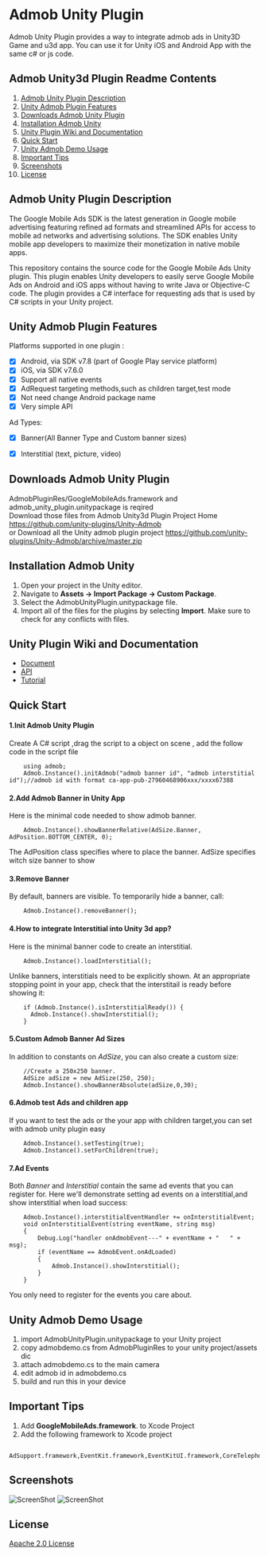Admob Unity Plugin
==============================

Admob Unity Plugin provides a way to integrate admob ads in Unity3D Game and u3d app.
You can use it for Unity iOS and Android App with the same c# or js code.

## Admob Unity3d Plugin Readme Contents

1. [Admob Unity Plugin Description](#admob-unity-plugin-description)
2. [Unity Admob Plugin Features](#unity-admob-plugin-features)
3. [Downloads Admob Unity Plugin](#downloads-admob-unity-plugin)
4. [Installation Admob Unity](#installation-admob-unity)
5. [Unity Plugin Wiki and Documentation](#unity-plugin-wiki-and-documentation)
6. [Quick Start](#quick-start)
7. [Unity Admob Demo Usage](#unity-admob-demo-usage)
8. [Important Tips](#important-tips)
9. [Screenshots](#screenshots)
10. [License](#license)

## Admob Unity Plugin Description
The Google Mobile Ads SDK is the latest generation in Google mobile advertising featuring refined ad formats and streamlined APIs for access to mobile ad networks and advertising solutions. The SDK enables Unity mobile app developers to maximize their monetization in native mobile apps.

This repository contains the source code for the Google Mobile Ads Unity plugin. This plugin enables Unity developers to easily serve Google Mobile Ads on Android and iOS apps without having to write Java or Objective-C code. The plugin provides a C# interface for requesting ads that is used by C# scripts in your Unity project.

## Unity Admob Plugin Features
Platforms supported in one plugin :
- [x] Android, via SDK v7.8 (part of Google Play service platform)
- [x] iOS, via SDK v7.6.0
- [x] Support all native events
- [x] AdRequest targeting methods,such as children target,test mode
- [x] Not need change Android package name
- [x] Very simple API

Ad Types:
- [x] Banner(All Banner Type and Custom banner sizes)
- [x] Interstitial (text, picture, video)


## Downloads Admob Unity Plugin
AdmobPluginRes/GoogleMobileAds.framework and admob_unity_plugin.unitypackage is reqired <br/>
Download those files from Admob Unity3d Plugin Project Home https://github.com/unity-plugins/Unity-Admob <br/>
or Download all the Unity admob plugin project https://github.com/unity-plugins/Unity-Admob/archive/master.zip<br/>

## Installation Admob Unity
1. Open your project in the Unity editor.
2. Navigate to **Assets -> Import Package -> Custom Package**.
3. Select the AdmobUnityPlugin.unitypackage file.
4. Import all of the files for the plugins by selecting **Import**. Make sure
   to check for any conflicts with files.

## Unity Plugin Wiki and Documentation
* [Document](https://github.com/unity-plugins/Unity-Admob/wiki/Admob-Unity-Plugin-Document)
* [API](https://github.com/unity-plugins/Unity-Admob/wiki/Admob-Unity-Plugin-API)
* [Tutorial](https://github.com/unity-plugins/Unity-Admob/wiki/How-to-Use-Admob-Plugin-for-Unity)

## Quick Start
#### 1.Init Admob Unity Plugin 
Create A C# script ,drag the script to a object on scene , add the follow code in the script file
```
    using admob;
    Admob.Instance().initAdmob("admob banner id", "admob interstitial id");//admob id with format ca-app-pub-27960468906xxx/xxxx67388

```
#### 2.Add Admob Banner in Unity App 
Here is the minimal code needed to show admob banner.
```
    Admob.Instance().showBannerRelative(AdSize.Banner, AdPosition.BOTTOM_CENTER, 0);

```

The AdPosition class specifies where to place the banner. AdSize specifies witch size banner to show

#### 3.Remove Banner 
By default, banners are visible. To temporarily hide a banner, call:
```
    Admob.Instance().removeBanner();
```

#### 4.How to integrate Interstitial into Unity 3d app?

Here is the minimal banner code to create an interstitial.
```
    Admob.Instance().loadInterstitial(); 
```
Unlike banners, interstitials need to be explicitly shown. At an appropriate
stopping point in your app, check that the interstitail is ready before
showing it:
```
    if (Admob.Instance().isInterstitialReady()) {
      Admob.Instance().showInterstitial();
    }
```
#### 5.Custom Admob Banner Ad Sizes
In addition to constants on _AdSize_, you can also create a custom size:
```
    //Create a 250x250 banner.
    AdSize adSize = new AdSize(250, 250);
    Admob.Instance().showBannerAbsolute(adSize,0,30);
```
#### 6.Admob test Ads and children app
If you want to test the ads or the your app with children target,you can set with admob unity plugin easy
```
    Admob.Instance().setTesting(true);
    Admob.Instance().setForChildren(true);
```
#### 7.Ad Events
Both _Banner_ and _Interstitial_ contain the same ad events that you can
register for. 
Here we'll demonstrate setting ad events on a interstitial,and show interstitial when load success:
```
    Admob.Instance().interstitialEventHandler += onInterstitialEvent;
    void onInterstitialEvent(string eventName, string msg)
    {
        Debug.Log("handler onAdmobEvent---" + eventName + "   " + msg);
        if (eventName == AdmobEvent.onAdLoaded)
        {
            Admob.Instance().showInterstitial();
        }
    }
```
You only need to register for the events you care about.

## Unity Admob Demo Usage
1. import AdmobUnityPlugin.unitypackage to your Unity project
2. copy admobdemo.cs from AdmobPluginRes to your unity project/assets dic
3. attach admobdemo.cs to the main camera
4. edit  admob id  in admobdemo.cs
5. build and run this in your device

## Important Tips
1. Add **GoogleMobileAds.framework**. to Xcode Project
2. Add the following framework to Xcode project
```
    AdSupport.framework,EventKit.framework,EventKitUI.framework,CoreTelephony.framework,StoreKit.framework,MessageUI.framework
```
## Screenshots
![ScreenShot](https://raw.githubusercontent.com/unity-plugins/Unity-Admob/master/doc/android_banner.jpg) 
![ScreenShot](https://raw.githubusercontent.com/unity-plugins/Unity-Admob/master/doc/android_full.jpg) 

## License
[Apache 2.0 License](http://www.apache.org/licenses/LICENSE-2.0.html)
